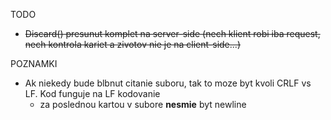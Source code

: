 TODO
* ~~Discard() presunut komplet na server-side (nech klient robi iba request, nech kontrola kariet a zivotov nie je na client-side...)~~

POZNAMKI
* Ak niekedy bude blbnut citanie suboru, tak to moze byt kvoli CRLF vs LF. Kod funguje na LF kodovanie
    * za poslednou kartou v subore **nesmie** byt newline